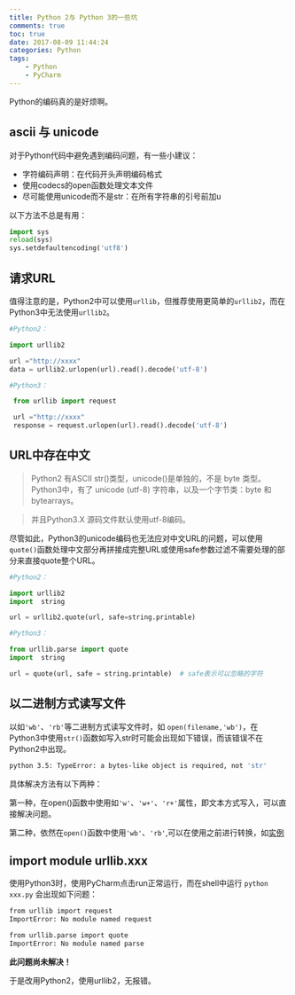 ```yaml
---
title: Python 2与 Python 3的一些坑
comments: true
toc: true
date: 2017-08-09 11:44:24
categories: Python
tags: 
    - Python
    - PyCharm
---
```


Python的编码真的是好烦啊。

<!--more-->

## ascii 与 unicode

对于Python代码中避免遇到编码问题，有一些小建议：

- 字符编码声明：在代码开头声明编码格式
- 使用codecs的open函数处理文本文件
- 尽可能使用unicode而不是str：在所有字符串的引号前加u

以下方法不总是有用：

```python
import sys  
reload(sys)  
sys.setdefaultencoding('utf8')
```
## 请求URL

值得注意的是，Python2中可以使用`urllib`，但推荐使用更简单的`urllib2`，而在Python3中无法使用`urllib2`。
```python
#Python2：

import urllib2

url ="http://xxxx"  
data = urllib2.urlopen(url).read().decode('utf-8')

#Python3：

 from urllib import request

 url ="http://xxxx" 
 response = request.urlopen(url).read().decode('utf-8')
```

## URL中存在中文

>Python2 有ASCII str()类型，unicode()是单独的，不是 byte 类型。
Python3中，有了 unicode (utf-8) 字符串，以及一个字节类：byte 和 bytearrays。 

>并且Python3.X 源码文件默认使用utf-8编码。

尽管如此，Python3的unicode编码也无法应对中文URL的问题，可以使用`quote()`函数处理中文部分再拼接成完整URL或使用safe参数过滤不需要处理的部分来直接quote整个URL。

```python
#Python2：

import urllib2
import  string

url = urllib2.quote(url, safe=string.printable)

#Python3：

from urllib.parse import quote
import  string

url = quote(url, safe = string.printable)  # safe表示可以忽略的字符
```

## 以二进制方式读写文件

以如`'wb'`、`'rb'`等二进制方式读写文件时，如 `open(filename,'wb')`，在Python3中使用`str()`函数如写入str时可能会出现如下错误，而该错误不在Python2中出现。

```bash
python 3.5: TypeError: a bytes-like object is required, not 'str'
```
具体解决方法有以下两种：

第一种，在open()函数中使用如`'w'`、`'w+'`、`'r+'`属性，即文本方式写入，可以直接解决问题。

第二种，依然在`open()`函数中使用`'wb'`、`'rb'`,可以在使用之前进行转换，如[实例](http://stackoverflow.com/questions/33054527/python-3-5-typeerror-a-bytes-like-object-is-required-not-str)


## import module urllib.xxx

使用Python3时，使用PyCharm点击run正常运行，而在shell中运行 `python xxx.py` 会出现如下问题：

```bash
from urllib import request
ImportError: No module named request

from urllib.parse import quote
ImportError: No module named parse
```

**此问题尚未解决！**

于是改用Python2，使用urllib2，无报错。
